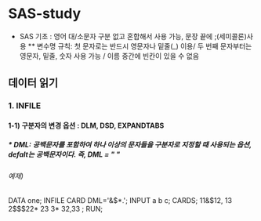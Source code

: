 # SAS-study
* SAS 기초 : 영어 대/소문자 구분 없고 혼합해서 사용 가능, 문장 끝에 ;(세미콜론)사용
** 변수명 규칙: 첫 문자로는 반드시 영문자나 밑줄(_) 이용/ 두 번째 문자부터는 영문자, 밑줄, 숫자 사용 가능 / 이름 중간에 빈칸이 있을 수 없음

## 데이터 읽기
### 1. INFILE
#### 1-1) 구분자의 변경 옵션 : DLM, DSD, EXPANDTABS
##### * DML: 공백문자를 포함하여 하나 이상의 문자들을 구분자로 지정할 때 사용되는 옵션, defalt는 공백문자이다. 즉, DML = " "
###### 예제)
DATA one;
  INFILE CARD DML='&$*.';
  INPUT a b c;
CARDS;
11&$12, 13
2$$$22* 23
  3*  32,33
;
RUN;
